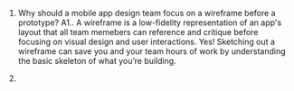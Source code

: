 1. Why should a mobile app design team focus on a wireframe before a prototype?
   A1.. A wireframe is a low-fidelity representation of an app's layout that all team memebers can reference and critique before focusing on visual design and user interactions.
   Yes! Sketching out a wireframe can save you and your team hours of work by understanding the basic skeleton of what you’re building.

2.
